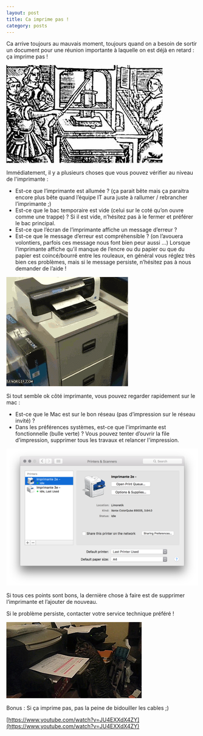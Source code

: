 ```yaml
---
layout: post
title: Ca imprime pas !
category: posts
---
```



Ca arrive toujours au mauvais moment, toujours quand on a besoin de sortir un document pour une réunion importante à laquelle on est déjà en retard : ça imprime pas !

![gp](/images/gutenberg-print.jpg)


Immédiatement, il y a plusieurs choses que vous pouvez vérifier au niveau de l'imprimante :

- Est-ce que l’imprimante est allumée ? (ça parait bête mais ça paraitra encore plus bête quand l’équipe IT aura juste à rallumer / rebrancher l’imprimante ;)
- Est-ce que le bac temporaire est vide (celui sur le coté qu’on ouvre comme une trappe) ? Si il est vide, n’hésitez pas à le fermer et préférer le bac principal.
- Est-ce que l’écran de l’imprimante affiche un message d’erreur ?
- Est-ce que le message d’erreur est compréhensible ? (on l’avouera volontiers, parfois ces message nous font bien peur aussi …) Lorsque l’imprimante affiche qu’il manque de l’encre ou du papier ou que du papier est coincé/bourré entre les rouleaux, en général vous réglez très bien ces problèmes, mais si le message persiste, n’hésitez pas à nous demander de l’aide !


![pd](/images/printer-drawer.gif)

Si tout semble ok côté imprimante, vous pouvez regarder rapidement sur le mac :

- Est-ce que le Mac est sur le bon réseau (pas d’impression sur le réseau invité) ?
- Dans les préférences systèmes, est-ce que l'imprimante est fonctionnelle (bulle verte) ? Vous pouvez tenter d’ouvrir la file d’impression, supprimer tous les travaux et relancer l'impression. 

![pp](/images/printer-preferences.png)

Si tous ces points sont bons, la dernière chose à faire est de supprimer l’imprimante et l’ajouter de nouveau.


Si le problème persiste, contacter votre service technique préféré !


![pc](/images/printer-cat.gif)



Bonus : Si ça imprime pas, pas la peine de bidouiller les cables ;)

[https://www.youtube.com/watch?v=JU4EXXdX4ZY](https://www.youtube.com/watch?v=JU4EXXdX4ZY)

